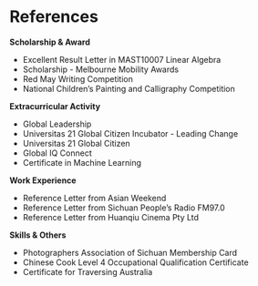 # References

**Scholarship & Award**  
- Excellent Result Letter in MAST10007 Linear Algebra  
- Scholarship - Melbourne Mobility Awards  
- Red May Writing Competition  
- National Children’s Painting and Calligraphy Competition  
  
**Extracurricular Activity**  
- Global Leadership  
- Universitas 21 Global Citizen Incubator - Leading Change   
- Universitas 21 Global Citizen   
- Global IQ Connect  
- Certificate in Machine Learning  

**Work Experience**  
- Reference Letter from Asian Weekend  
- Reference Letter from Sichuan People’s Radio FM97.0  
- Reference Letter from Huanqiu Cinema Pty Ltd  
  
**Skills & Others**  
- Photographers Association of Sichuan Membership Card  
- Chinese Cook Level 4 Occupational Qualification Certificate  
- Certificate for Traversing Australia  
